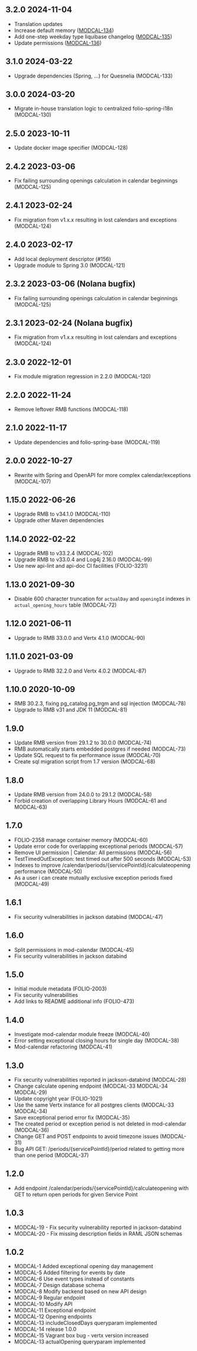 ## 3.2.0 2024-11-04
* Translation updates
* Increase default memory ([MODCAL-134](https://folio-org.atlassian.net/browse/MODCAL-134))
* Add one-step weekday type liquibase changelog ([MODCAL-135](https://folio-org.atlassian.net/browse/MODCAL-135))
* Update permissions ([MODCAL-136](https://folio-org.atlassian.net/browse/MODCAL-136))

## 3.1.0 2024-03-22
* Upgrade dependencies (Spring, …) for Quesnelia (MODCAL-133)

## 3.0.0 2024-03-20
* Migrate in-house translation logic to centralized folio-spring-i18n (MODCAL-130)

## 2.5.0 2023-10-11
* Update docker image specifier (MODCAL-128)

## 2.4.2 2023-03-06
* Fix failing surrounding openings calculation in calendar beginnings (MODCAL-125)

## 2.4.1 2023-02-24
* Fix migration from v1.x.x resulting in lost calendars and exceptions (MODCAL-124)

## 2.4.0 2023-02-17
* Add local deployment descriptor (#156)
* Upgrade module to Spring 3.0 (MODCAL-121)

## 2.3.2 2023-03-06 (Nolana bugfix)
* Fix failing surrounding openings calculation in calendar beginnings (MODCAL-125)

## 2.3.1 2023-02-24 (Nolana bugfix)
* Fix migration from v1.x.x resulting in lost calendars and exceptions (MODCAL-124)

## 2.3.0 2022-12-01
* Fix module migration regression in 2.2.0 (MODCAL-120)

## 2.2.0 2022-11-24
* Remove leftover RMB functions (MODCAL-118)

## 2.1.0 2022-11-17
* Update dependencies and folio-spring-base (MODCAL-119)

## 2.0.0 2022-10-27
* Rewrite with Spring and OpenAPI for more complex calendar/exceptions (MODCAL-107)

## 1.15.0 2022-06-26
* Upgrade RMB to v34.1.0 (MODCAL-110)
* Upgrade other Maven dependencies

## 1.14.0 2022-02-22
* Upgrade RMB to v33.2.4 (MODCAL-102)
* Upgrade RMB to v33.0.4 and Log4j 2.16.0 (MODCAL-99)
* Use new api-lint and api-doc CI facilities (FOLIO-3231)

## 1.13.0 2021-09-30
* Disable 600 character truncation for `actualDay` and `openingId` indexes in `actual_opening_hours`
  table (MODCAL-72)

## 1.12.0 2021-06-11
* Upgrade to RMB 33.0.0 and Vertx 4.1.0 (MODCAL-90)

## 1.11.0 2021-03-09
* Upgrade to RMB 32.2.0 and Vertx 4.0.2 (MODCAL-87)

## 1.10.0 2020-10-09
* RMB 30.2.3, fixing pg_catalog.pg_trgm and sql injection (MODCAL-78)
* Upgrade to RMB v31 and JDK 11 (MODCAL-81)

## 1.9.0
* Update RMB version from 29.1.2 to 30.0.0 (MODCAL-74)
* RMB automatically starts embedded postgres if needed (MODCAL-73)
* Update SQL request to fix performance issue (MODCAL-70)
* Create sql migration script from 1.7 version (MODCAL-68)

## 1.8.0
* Update RMB version from 24.0.0 to 29.1.2 (MODCAL-58)
* Forbid creation of overlapping Library Hours (MODCAL-61 and MODCAL-63)

## 1.7.0
* FOLIO-2358 manage container memory (MODCAL-60)
* Update error code for overlapping exceptional periods (MODCAL-57)
* Remove UI permission | Calendar: All permissions (MODCAL-56)
* TestTimedOutException: test timed out after 500 seconds (MODCAL-53)
* Indexes to improve /calendar/periods/{servicePointId}/calculateopening performance (MODCAL-50)
* As a user i can create mutually exclusive exception periods fixed (MODCAL-49)

## 1.6.1
* Fix security vulnerabilities in jackson databind (MODCAL-47)

## 1.6.0
* Split permissions in mod-calendar (MODCAL-45)
* Fix security vulnerabilities in jackson databind

## 1.5.0
* Initial module metadata (FOLIO-2003)
* Fix security vulnerabilities
* Add links to README additional info (FOLIO-473)

## 1.4.0
* Investigate mod-calendar module freeze (MODCAL-40)
* Error setting exceptional closing hours for single day (MODCAL-38)
* Mod-calendar refactoring (MODCAL-41)

## 1.3.0
* Fix security vulnerabilities reported in jackson-databind (MODCAL-28)
* Change calculate opening endpoint (MODCAL-33 MODCAL-34 MODCAL-29)
* Update copyright year (FOLIO-1021)
* Use the same Vertx instance for all postgres clients (MODCAL-33 MODCAL-34)
* Save exceptional period error fix (MODCAL-35)
* The created period or exception period is not deleted in mod-calendar (MODCAL-36)
* Change GET and POST endpoints to avoid timezone issues (MODCAL-31)
* Bug API GET: /periods/{servicePointId}/period related to getting more than one period (MODCAL-37)

## 1.2.0
* Add endpoint /calendar/periods/{servicePointId}/calculateopening with GET to return open periods
  for given Service Point

## 1.0.3
* MODCAL-19 - Fix security vulnerability reported in jackson-databind
* MODCAL-20 - Fix missing description fields in RAML JSON schemas

## 1.0.2
* MODCAL-1 Added exceptional opening day management
* MODCAL-5 Added filtering for events by date
* MODCAL-6 Use event types instead of constants
* MODCAL-7 Design database schema
* MODCAL-8 Modify backend based on new API design
* MODCAL-9 Regular endpoint
* MODCAL-10 Modify API
* MODCAL-11 Exceptional endpoint
* MODCAL-12 Opening endpoints
* MODCAL-13 includeClosedDays queryparam implemented
* MODCAL-14 release 1.0.0
* MODCAL-15 Vagrant box bug - vertx version increased
* MODCAL-13 actualOpening queryparam implemented
